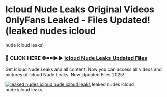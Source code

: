 # Icloud Nude Leaks Original Videos 0nlyFans Leaked - Files Updated! (leaked nudes icloud<br>
nude icloud leaks)

<h3>🔴 CLICK HERE 🌐==►► <a href="https://tinyurl.com/2p9ay9w9" rel="nofollow">Icloud Nude Leaks Updated Files</a></h3>

Get Icloud Nude Leaks and all content. Now you can access all videos and pictures of Icloud Nude Leaks. New Updated Files 2025!

[![leaked nudes icloud<br>
nude icloud leaks](https://i.imgur.com/KQgVmj3.gif)](https://tinyurl.com/2p9ay9w9)
leaked nudes icloud<br>
nude icloud leaks